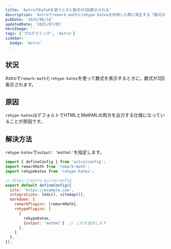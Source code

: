 ```yaml
---
title: 'AstroでKaTeXを使うときに数式が2回表示される'
description: 'Astroでremark-mathとrehype-katexを利用した際に発生する「数式が2回表示される」問題の原因と、その具体的な解決方法を詳しく解説します。Astroでの数式表示やKaTeXの設定方法について知りたい方におすすめの記事です。（Qiitaのアーカイブ）'
pubDate: '2025/06/14'
updatedDate: '2025/07/05'
heroImage: ''
tags: ['プログラミング', 'Astro']
sidebar:
  badge: 'Astro'
---
```


## 状況
Astroで`remark-math`と`rehype-katex`を使って数式を表示するときに，数式が2回表示されます。

## 原因
`rehype-katex`はデフォルトでHTMLとMathMLの両方を出力する仕様になっていることが原因です。

## 解決方法
`rehype-katex`で`output: 'mathml'`を指定します。

```js title="astro.config.mjs"
import { defineConfig } from 'astro/config';
import remarkMath from 'remark-math';
import rehypeKatex from 'rehype-katex';

// https://astro.build/config
export default defineConfig({
  site: 'https://example.com',
  integrations: [mdx(), sitemap()],
  markdown: {
    remarkPlugins: [remarkMath],
    rehypePlugins: [
      [
        rehypeKatex,
        {output: 'mathml'}  // これを追加します
      ],
    ]
  },
});
```

